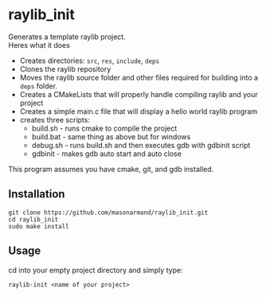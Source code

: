 # raylib_init
Generates a template raylib project.  
Heres what it does
- Creates directories: `src`, `res`, `include`, `deps`
- Clones the raylib repository
- Moves the raylib source folder and other files required for building into a `deps` folder.
- Creates a CMakeLists that will properly handle compiling raylib and your project
- Creates a simple main.c file that will display a hello world raylib program
- creates three scripts:
  - build.sh - runs cmake to compile the project
  - build.bat - same thing as above but for windows
  - debug.sh - runs build.sh and then executes gdb with gdbinit script
  - gdbinit - makes gdb auto start and auto close

This program assumes you have cmake, git, and gdb installed.

## Installation
```
git clone https://github.com/masonarmand/raylib_init.git
cd raylib_init
sudo make install
```
## Usage
cd into your empty project directory and simply type:
```
raylib-init <name of your project>
```
